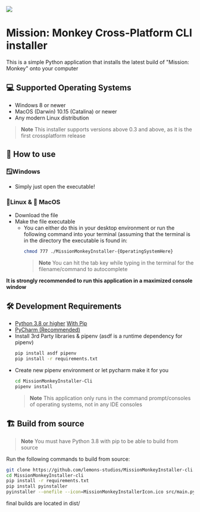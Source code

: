 <img src="https://cdn.discordapp.com/attachments/1154895197470208112/1174221553681039441/MissionMonkeyInstallerIcon.png?ex=6566ce0a&is=6554590a&hm=20963ecdc0340e1d26f533f4c96849382829cb2da9ece39c9c42fb0e93e9fa9b&">

# Mission: Monkey Cross-Platform CLI installer

This is a simple Python application that installs the latest build of "Mission: Monkey" onto your computer

## 💻 Supported Operating Systems
- Windows 8 or newer
- MacOS (Darwin) 10.15 (Catalina) or newer
- Any modern Linux distribution
  
> **Note**
> This installer supports versions above 0.3 and above, as it is the first crossplatform release

## 🚀 How to use
### 🪟Windows
- Simply just open the executable!

### 🐧Linux & 🍎 MacOS
- Download the file
- Make the file executable
  - You can either do this in your desktop environment or run the following command into your terminal (assuming that the terminal is in the directory the executable is found in:
    ```sh
    chmod 777 ./MissionMonkeyInstaller-{OperatingSystemHere} 
    ```
    > **Note**
    > You can hit the tab key while typing in the terminal for the filename/command to autocomplete
    
**It is strongly recommended to run this application in a maximized console window**


## 🛠️ Development Requirements
- [Python 3.8 or higher](https://www.python.org/downloads/) [With Pip](https://pip.pypa.io/en/stable/installation/#get-pip-py)
- [PyCharm (Recommended)](https://www.jetbrains.com/pycharm/)
- Install 3rd Party libraries & pipenv (asdf is a runtime dependency for pipenv)
    ```sh
    pip install asdf pipenv
    pip install -r requirements.txt
    ```
- Create new pipenv environment or let pycharm make it for you
  ```sh
  cd MissionMonkeyInstaller-Cli
  pipenv install
  ```
  > **Note**
  > This application only runs in the command prompt/consoles of operating systems, not in any IDE consoles


## 🏗️ Build from source
> **Note**
> You must have Python 3.8 with pip to be able to build from source
 
Run the following commands to build from source:

```sh
git clone https://github.com/lemons-studios/MissionMonkeyInstaller-cli.git
cd MissionMonkeyInstaller-cli
pip install -r requirements.txt
pip install pyinstaller
pyinstaller --onefile --icon=MissionMonkeyInstallerIcon.ico src/main.py
```

final builds are located in dist/
